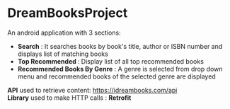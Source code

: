 # DreamBooksProject

An android application with 3 sections: </br>
   - <b>Search</b> : It searches books by book's title, author or ISBN number and displays list of matching books<br/>
   - <b>Top Recommended </b> : Display list of all top recommended books <br/>
   - <b>Recommended Books By Genre</b> : A genre is selected from drop down menu and recommended books of the selected genre are displayed<br/>
   
 
 <b>API</b> used to retrieve content: https://idreambooks.com/api<br/>
 <b>Library</b> used to make HTTP calls : <b>Retrofit</b> <br/>
